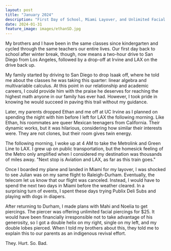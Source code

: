 ```yaml
---
layout: post
title: "January 2024"
description: "First Day of School, Miami Layover, and Unlimited Facial Piercings"
date: 2024-01-31
feature_image: images/ethanSD.jpg
---
```


My brothers and I have been in the same classes since kindergarten and cycled through the same teachers our entire lives. Our first day back to school after winter break, though, now means a two-hour drive to San Diego from Los Angeles, followed by a drop-off at Irvine and LAX on the drive back up.

<!--more-->

My family started by driving to San Diego to drop Isaak off, where he told me about the classes he was taking this quarter: linear algebra and multivariable calculus. At this point in our relationship and academic careers, I could provide him with the praise he deserves for reaching the highest math anyone in our family has ever had. However, I took pride in knowing he would succeed in paving this trail without my guidance. 

Later, my parents dropped Ethan and me off at UC Irvine as I planned on spending the night with him before I left for LAX the following morning. Like Ethan, his roommates are queer Mexican teenagers from California. Their dynamic works, but it was hilarious, considering how similar their interests were. They are not clones, but their room gives twin energy. 

The following morning, I woke up at 4 AM to take the Metrolink and Green Line to LAX. I grew up on public transportation, but the homesick feeling of the Metro only amplified when I considered my destination was thousands of miles away. "Next stop is Aviation and LAX, as far as this train goes." 

Once I boarded my plane and landed in Miami for my layover, I was shocked to see Julian was on my same flight to Raleigh-Durham. Eventually, the telecom let us know that our flight was canceled. Instead, I would have to spend the next two days in Miami before the weather cleared. In a surprising turn of events, I spent these days trying Publix Deli Subs and playing with dogs in diapers. 

After returning to Durham, I made plans with Mahi and Noelia to get piercings. The piercer was offering unlimited facial piercings for $25. It would have been financially irresponsible not to take advantage of his generosity, so I got a double helix on my right, single on my left, and my double lobes pierced. When I told my brothers about this, they told me to explain this to our parents as an indigenous revival effort. 

They. Hurt. So. Bad.